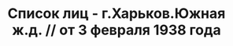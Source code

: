 ---
title: Список лиц - г.Харьков.Южная ж.д. // от 3 февраля 1938 года
description: РГАСПИ, ф.17, т.6, оп.171, дело 414, лист 255
images:
- /disk/pictures/v06/17-171-414-255.jpg
- /disk/pictures/v06/17-171-414-256.jpg
- /disk/pictures/v06/17-171-414-257.jpg
- /disk/pictures/v06/17-171-414-258.jpg
- /disk/pictures/v06/17-171-414-259.jpg
- /disk/pictures/v06/17-171-414-260.jpg
---